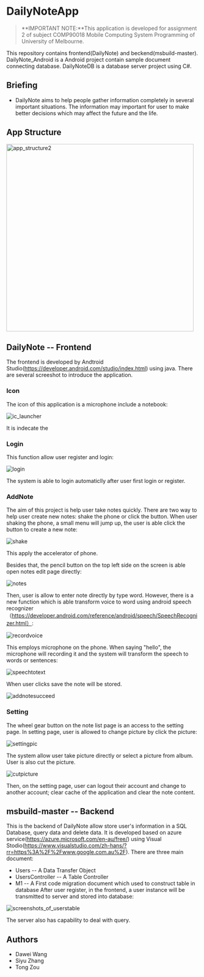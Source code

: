 # DailyNoteApp
> **IMPORTANT NOTE:**This application is developed for assignment 2 of subject COMP90018 Mobile Computing System Programming of University of Melbourne. 

This repository contains frontend(DailyNote) and beckend(msbuild-master).
DailyNote_Android is a Android project contain sample document connecting database.
DailyNoteDB is a database server project using C#.

## Briefing 

* DailyNote aims to help people gather information completely in several important situations. The information may important for user to make better decisions which may affect the future and the life.

## App Structure
<img width="490" alt="app_structure2" src="https://user-images.githubusercontent.com/11943815/31317562-2e869e46-ac8f-11e7-9b3b-aaa342461c69.png">

## DailyNote -- Frontend
The frontend is developed by Andtroid Studio(https://developer.android.com/studio/index.html) using java. There are several screeshot to introduce the application.

### Icon
The icon of this application is a microphone include a notebook:

![ic_launcher](https://user-images.githubusercontent.com/11943815/31317162-f4097af6-ac87-11e7-8660-c4857154815d.png)

It is indecate the 

### Login
This function allow user register and login:

![login](https://user-images.githubusercontent.com/11943815/31316989-6c1dc80c-ac84-11e7-827c-d1c8e3f23350.png)

The system is able to login automaticlly after user first login or register.

### AddNote
The aim of this project is help user take notes quickly. There are two way to help user create new notes: shake the phone or click the button.
When user shaking the phone, a small menu will jump up, the user is able click the button to create a new note:

![shake](https://user-images.githubusercontent.com/11943815/31317078-1ad65f7a-ac86-11e7-977f-e987e2f518d8.png)

This apply the accelerator of phone. 

Besides that, the pencil button on the top left side on the screen is able open notes edit page directly:

![notes](https://user-images.githubusercontent.com/11943815/31317114-a961d95e-ac86-11e7-9df2-a12a3e96224a.png)

Then, user is allow to enter note directly by type word. However, there is a new function which is able transform voice to word using android speech recognizer（https://developer.android.com/reference/android/speech/SpeechRecognizer.html）:

![recordvoice](https://user-images.githubusercontent.com/11943815/31317261-7a77858c-ac89-11e7-9cc9-11292e1d7298.png)

This employs microphone on the phone. When saying "hello", the microphone will recording it and the system will transform the speech to words or sentences:

![speechtotext](https://user-images.githubusercontent.com/11943815/31317327-746fffce-ac8a-11e7-87bf-fa8431baca67.png)

When user clicks save the note will be stored.

![addnotesucceed](https://user-images.githubusercontent.com/11943815/31317342-b8debea2-ac8a-11e7-9243-85e98bebac15.png)

### Setting
The wheel gear button on the note list page is an access to the setting page. In setting page, user is allowed to change picture by click the picture:

![settingpic](https://user-images.githubusercontent.com/11943815/31317404-548b75b0-ac8c-11e7-906b-26675d242f3a.png)

The system allow user take picture directly or select a picture from album. User is also cut the picture.

![cutpicture](https://user-images.githubusercontent.com/11943815/31317467-429810b0-ac8d-11e7-9aa4-d25eab5ab887.png)

Then, on the setting page, user can logout their account and change to another account; clear cache of the application and clear the note content.


## msbuild-master -- Backend
This is the backend of DailyNote allow store user's information in a SQL Database, query data and delete data. It is developed based on azure service(https://azure.microsoft.com/en-au/free/) using Visual Stodio(https://www.visualstudio.com/zh-hans/?rr=https%3A%2F%2Fwww.google.com.au%2F). 
There are three main document: 
* Users -- A Data Transfer Object
* UsersController -- A Table Controller
* M1 -- A First code migration document which used to construct table in database
After user register, in the frontend, a user instance will be transmitted to server and stored into database: 

![screenshots_of_userstable](https://user-images.githubusercontent.com/11943815/31317636-3a1f67b4-ac90-11e7-9d43-ff2a75adb810.JPG)

The server also has capability to deal with query.

## Authors
* Dawei Wang
* Siyu Zhang 
* Tong Zou

